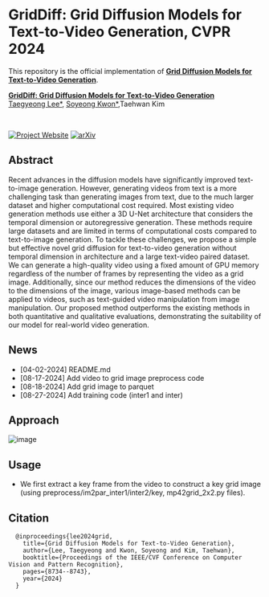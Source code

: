 # **GridDiff: Grid Diffusion Models for Text-to-Video Generation, CVPR 2024**

This repository is the official implementation of [**Grid Diffusion Models for Text-to-Video Generation**](https://arxiv.org/abs/2404.00234).

**[GridDiff: Grid Diffusion Models for Text-to-Video Generation](https://arxiv.org/abs/2404.00234)**
<br/>
[Taegyeong Lee*](https://sites.google.com/view/taegyeonglee/home), 
[Soyeong Kwon*](https://sites.google.com/view/soyeongkwon),Taehwan Kim

<br/>

[![Project Website](https://img.shields.io/badge/Project-Website-orange)](https://taegyeong-lee.github.io/text2video)
[![arXiv](https://img.shields.io/badge/arXiv-2212.11565-b31b1b.svg)](https://arxiv.org/abs/2404.00234)

## Abstract
Recent advances in the diffusion models have significantly improved text-to-image generation. However, generating videos from text is a more challenging task than generating images from text, due to the much larger dataset and higher computational cost required. Most existing video generation methods use either a 3D U-Net architecture that considers the temporal dimension or autoregressive generation. These methods require large datasets and are limited in terms of computational costs compared to text-to-image generation. To tackle these challenges, we propose a simple but effective novel grid diffusion for text-to-video generation without temporal dimension in architecture and a large text-video paired dataset. We can generate a high-quality video using a fixed amount of GPU memory regardless of the number of frames by representing the video as a grid image. Additionally, since our method reduces the dimensions of the video to the dimensions of the image, various image-based methods can be applied to videos, such as text-guided video manipulation from image manipulation. Our proposed method outperforms the existing methods in both quantitative and qualitative evaluations, demonstrating the suitability of our model for real-world video generation.

## News
- [04-02-2024] README.md
- [08-17-2024] Add video to grid image preprocess code
- [08-18-2024] Add grid image to parquet
- [08-27-2024] Add training code (inter1 and inter)
 
## Approach
![image](https://taegyeong-lee.github.io/static/images/t2v/method_overview.png)

## Usage
- We first extract a key frame from the video to construct a key grid image (using preprocess/im2par_inter1/inter2/key, mp42grid_2x2.py files).
  
## Citation
```
  @inproceedings{lee2024grid,
    title={Grid Diffusion Models for Text-to-Video Generation},
    author={Lee, Taegyeong and Kwon, Soyeong and Kim, Taehwan},
    booktitle={Proceedings of the IEEE/CVF Conference on Computer Vision and Pattern Recognition},
    pages={8734--8743},
    year={2024}
  }
```
